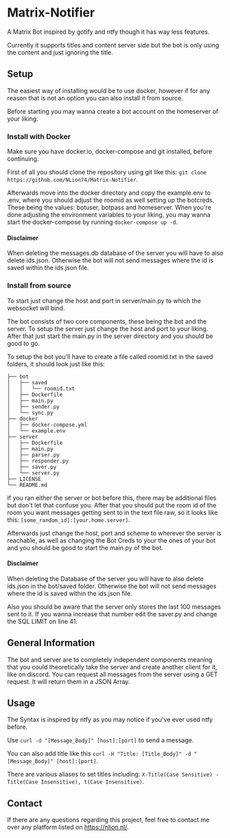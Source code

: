 # Matrix-Notifier
A Matrix Bot inspired by gotify and ntfy though it has way less features.

Currently it supports titles and content server side but the bot is only using the content and just ignoring the title.

## Setup

The easiest way of installing would be to use docker, however if for any reason that is not an option you can also install it from source.

Before starting you may wanna create a bot account on the homeserver of your liking.

### Install with Docker

Make sure you have docker.io, docker-compose and git installed, before continuing.

First of all you should clone the repository using git like this: ```git clone https://github.com/NLion74/Matrix-Notifier```.

Afterwards move into the docker directory and copy the example.env to .env, where you should adjust the roomid as well setting up the botcreds. These being the values: botuser, botpass and homeserver. When you're done adjusting the environment variables to your liking, you may wanna start the docker-compose by running ```docker-compose up -d```.

#### Disclaimer

When deleting the messages.db database of the server you will have to also delete ids.json. Otherwise the bot will not send messages where the id is saved within the ids.json file.

### Install from source

To start just change the host and port in server/main.py to which the websocket will bind.

The bot consists of two core components, these being the bot and the server.
To setup the server just change the host and port to your liking. After that just start the main.py in the server directory and you should be good to go.

To setup the bot you'll have to create a file called roomid.txt in the saved folders, it should look just like this:
```
├── bot
│   ├── saved
│   │   └── roomid.txt
│   ├── Dockerfile
│   ├── main.py
│   ├── sender.py
│   └── sync.py
├── docker
│   ├── docker-compose.yml
│   └── example.env
├── server
│   ├── Dockerfile
│   ├── main.py
│   ├── parser.py
│   ├── responder.py
│   ├── saver.py
│   └── server.py
├── LICENSE
└── README.md
```

If you ran either the server or bot before this, there may be additional files but don't let that confuse you. After that you should put the room id of the room you want messages getting sent to in the text file raw, so it looks like this:
```[some_random_id]:[your.home.server]```.

Afterwards just change the host, port and scheme to wherever the server is reachable, as well as changing the Bot Creds to your the ones of your bot and you should be good to start the main.py of the bot. 

#### Disclaimer

When deleting the Database of the server you will have to also delete ids.json in the bot/saved folder. Otherwise the bot will not send messages where the id is saved within the ids.json file.

Also you should be aware that the server only stores the last 100 messages sent to it. If you wanna increase that number edit the saver.py and change the SQL LIMIT on line 41.

## General Information

The bot and server are to completely independent components meaning that you could theoretically take the server and create another client for it, like on discord. You can request all messages from the server using a GET request. It will return them in a JSON Array.

## Usage

The Syntax is inspired by ntfy as you may notice if you've ever used ntfy before.

Use ```curl -d "[Message_Body]" [host]:[port]``` to send a message.

You can also add title like this ```curl -H "Title: [Title_Body]" -d "[Message_Body]" [host]:[port]```.

There are various aliases to set titles including: ```X-Title(Case Sensitive) - Title(Case Insensitive), t(Case Insensitive)```.

## Contact
If there are any questions regarding this project, feel free to contact me over any platform listed on https://nlion.nl/.
